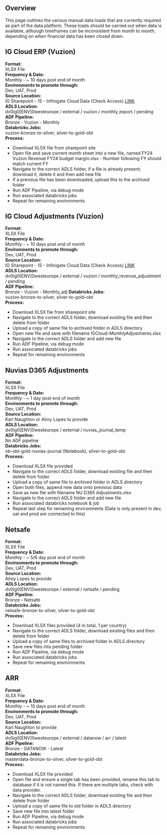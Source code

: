 ## Overview

This page outlines the various manual data loads that are currently required as part of the data platform. These loads should be carried out when data is available, although timeframes can be inconsistent from month to month, depending on when financial data has been closed down.


## IG Cloud ERP (Vuzion)

**Format:**  
XLSX File  
**Frequency & Date:**  
Monthly - ~ 10 days post end of month  
**Environments to promote through:**  
Dev, UAT, Prod  
**Source Location:**  
IG Sharepoint - 15 - Infinigate Cloud Data (Check Access)  [LINK](https://infinigate.sharepoint.com/sites/NuviasVendorOperations/Shared%20Documents/Forms/AllItems.aspx?id=%2Fsites%2FNuviasVendorOperations%2FShared%20Documents%2FVendor%20Operations%20Team%2FReporting%2FProjects%2FActivity%20Dashboard%2F1%2E%20Source%20Data%2F15%2E%20Infinigate%20Cloud%20Data)  
**ADLS Location:**  
dv0ig0[ENV]0westeurope / external / vuzion / monthly_export / pending  
**ADF Pipeline:**  
Bronze - Vuzion - Monthly  
**Databricks Jobs:**  
vuzion-bronze-to-silver, silver-to-gold-obt  
**Process:**  
* Download XLSX file from sharepoint site
* Open file and save current month sheet into a new file, named FY24 Vuzion Revenue FY24 budget margin.xlsx - Number following FY should match current FY
* Navigate to the correct ADLS folder, if a file is already present, download it, delete it and then add new file
* If a previous file has been downloaded, upload this to the archived folder
* Run ADF Pipeline, via debug mode
* Run associated databricks jobs
* Repeat for remaining environments

## IG Cloud Adjustments (Vuzion)

**Format:**  
XLSX File  
**Frequency & Date:**  
Monthly - ~ 10 days post end of month  
**Environments to promote through:**  
Dev, UAT, Prod  
**Source Location:**  
IG Sharepoint - 15 - Infinigate Cloud Data (Check Access)  [LINK](https://infinigate.sharepoint.com/sites/NuviasVendorOperations/Shared%20Documents/Forms/AllItems.aspx?id=%2Fsites%2FNuviasVendorOperations%2FShared%20Documents%2FVendor%20Operations%20Team%2FReporting%2FProjects%2FActivity%20Dashboard%2F1%2E%20Source%20Data%2F15%2E%20Infinigate%20Cloud%20Data)  
**ADLS Location:**  
dv0ig0[ENV]0westeurope / external / vuzion / monthly_revenue_adjustment / pending  
**ADF Pipeline:**  
Bronze - Vuzion - Monthly_adj
**Databricks Jobs:**  
vuzion-bronze-to-silver, silver-to-gold-obt  
**Process:**  
* Download XLSX file from sharepoint site
* Navigate to the correct ADLS folder, download existing file and then delete from folder
* Upload a copy of same file to archived folder in ADLS directory
* Open new file and save with filename IGCloud-MonthlyAdjustments.xlsx
* Navigate to the correct ADLS folder and add new file
* Run ADF Pipeline, via debug mode
* Run associated databricks jobs
* Repeat for remaining environments

## Nuvias D365 Adjustments

**Format:**  
XLSX File  
**Frequency & Date:**  
Monthly - ~ 1 day post end of month  
**Environments to promote through:**  
Dev, UAT, Prod  
**Source Location:**  
Karl Naughton or Alroy Lopes to provide  
**ADLS Location:**  
dv0ig0[ENV]0westeurope / external / nuvias_journal_temp  
**ADF Pipeline:**  
No ADF pipeline  
**Databricks Jobs:**  
nb-obt-gold-nuvias-journal (Notebook), silver-to-gold-obt  
**Process:**  
* Download XLSX file provided
* Navigate to the correct ADLS folder, download existing file and then delete from folder
* Upload a copy of same file to archived folder in ADLS directory
* Open both files, append new data onto previous data
* Save as new file with filename NU D365 Adjustments.xlsx
* Navigate to the correct ADLS folder and add new file
* Run associated databricks notebook & job
* Repeat last step for remaining environments (Data is only present in dev, uat and prod are connected to this)

## Netsafe

**Format:**  
XLSX File  
**Frequency & Date:**  
Monthly - ~ 5/6 day post end of month  
**Environments to promote through:**  
Dev, UAT, Prod  
**Source Location:**  
Alroy Lopes to provide  
**ADLS Location:**  
dv0ig0[ENV]0westeurope / external / netsafe / pending  
**ADF Pipeline:**  
Bronze - Netsafe  
**Databricks Jobs:**  
netsafe-bronze-to-silver, silver-to-gold-obt  
**Process:**  
* Download XLSX files provided (4 in total, 1 per country)
* Navigate to the correct ADLS folder, download existing files and then delete from folder
* Upload a copy of same files to archived folder in ADLS directory
* Save new files into pending folder
* Run ADF Pipeline, via debug mode
* Run associated databricks jobs
* Repeat for remaining environments

## ARR

**Format:**  
XLSX File  
**Frequency & Date:**  
Monthly - ~ 10 days post end of month  
**Environments to promote through:**  
Dev, UAT, Prod  
**Source Location:**  
Karl Naughton to provide  
**ADLS Location:**  
dv0ig0[ENV]0westeurope / external / datanow / arr / latest  
**ADF Pipeline:**  
Bronze - DATANOW - Latest  
**Databricks Jobs:**  
masterdata-bronze-to-silver, silver-to-gold-obt  
**Process:**  
* Download XLSX file provided
* Open file and ensure a single tab has been provided, rename this tab to database if it is not named this. If there are multiple tabs, check with data provider.  
* Navigate to the correct ADLS folder, download existing file and then delete from folder
* Upload a copy of same file to old folder in ADLS directory
* Save new file into latest folder
* Run ADF Pipeline, via debug mode
* Run associated databricks jobs
* Repeat for remaining environments